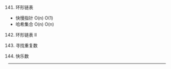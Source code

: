 



141. 环形链表 
 - 快慢指针 O(n) O(1)
 - 哈希集合 O(n) O(n)

142. 环形链表 II

287. 寻找重复数

202. 快乐数

------------







